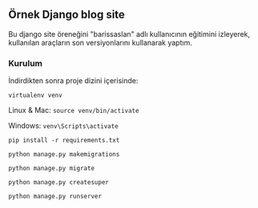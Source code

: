 
## Örnek Django blog site 

Bu django site öreneğini "barissaslan" adlı kullanıcının eğitimini izleyerek, kullanılan araçların son versiyonlarını kullanarak yaptım.

### Kurulum
İndirdikten sonra proje dizini içerisinde:


`virtualenv venv`

Linux & Mac: `source venv/bin/activate`

Windows: `venv\Scripts\activate`

`pip install -r requirements.txt`

`python manage.py makemigrations`

`python manage.py migrate`

`python manage.py createsuper`

`python manage.py runserver`
